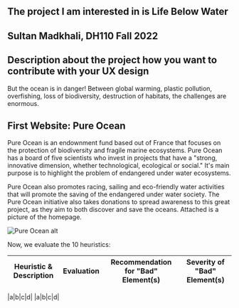 ## The project I am interested in is Life Below Water
## Sultan Madkhali, DH110 Fall 2022
## Description about the project how you want to contribute with your UX design
But the ocean is in danger! Between global warming, plastic pollution, overfishing, loss of biodiversity, destruction of habitats, the challenges are enormous.

## First Website: Pure Ocean

Pure Ocean is an endownment fund based out of France that focuses on the protection of biodiversity and fragile marine ecosystems. Pure Ocean has a board of five scientists who invest in projects that have a "strong, innovative dimension, whether technological, ecological or social." It's main purpose is to highlight the problem of endangered under water ecosystems. 

Pure Ocean also promotes racing, sailing and eco-friendly water activities that will promote the saving of the endangered under water society. The Pure Ocean initiative also takes donations to spread awareness to this great project, as they aim to both discover and save the oceans. Attached is a picture of the homepage.

<img src="./PureOcean.png" alt="Pure Ocean alt" title="Pure Ocean">

Now, we evaluate the 10 heuristics:

| Heuristic & Description                                                                                                                                                     | Evaluation                                                                                                                                                                                                                                                                                                                                                                                                                                           | Recommendation for "Bad" Element(s)                                                                                                                                                    | Severity of "Bad" Element(s) |
| --------------------------------------------------------------------------------------------------------------------------------------------------------------------------- | ---------------------------------------------------------------------------------------------------------------------------------------------------------------------------------------------------------------------------------------------------------------------------------------------------------------------------------------------------------------------------------------------------------------------------------------------------- | ----------------------------------------------------------------------------------------------------------------------------------------------------------------------------------- | ------------------------- |

|a|b|c|d|
|a|b|c|d|
